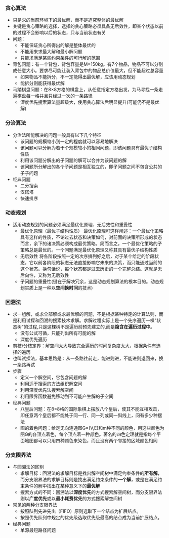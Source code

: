### 贪心算法
- 只是求的当前环境下的最优解，而不是追究整体的最优解
- 关键是贪心策略的选择，选择的贪心策略必须具备无后效性，即某个状态以前的过程不会影响以后的状态，只与当前状态有关
- 问题：
  - 不能保证贪心所得出的解是整体最优的
  - 不能用来求最大解和最小解问题
  - 只能求满足某些约束条件的可行解的范围
- 背包问题：有一个背包，背包容量是M=150kg。有7个物品，物品不可以分割成任意大小。要求尽可能让装入背包中的物品总价值最大，但不能超过总容量
  - 如果物品不能拆分，不一定能得出最优解，应该用动态规划
  - 能拆分则能获得最优解
- 马踏棋盘问题：在8×8方格的棋盘上，从任意指定方格出发，为马寻找一条走遍棋盘每一格并且只经过一次的一条路径
  - 深度优先搜索算法量超级大，使用贪心算法后明显提升(可能仍不是最优解)
  
### 分治算法
- 分治法所能解决的问题一般具有以下几个特征
  - 该问题的规模缩小到一定的程度就可以容易地解决
  - 该问题可以分解为若干个规模较小的相同问题，即该问题具有最优子结构性质
  - 利用该问题分解出的子问题的解可以合并为该问题的解
  - 该问题所分解出的各个子问题是相互独立的，即子问题之间不包含公共的子子问题
- 经典问题
  - 二分搜索
  - 汉诺塔
  - 快速排序
  
### 动态规划
- 适用动态规划的问题必须满足最优化原理、无后效性和重叠性
  - 最优化原理（最优子结构性质） 最优化原理可这样阐述：一个最优化策略具有这样的性质，不论过去状态和决策如何，对前面的决策所形成的状态而言，余下的诸决策必须构成最优策略。简而言之，一个最优化策略的子策略总是最优的。一个问题满足最优化原理又称其具有最优子结构性质
  - 无后效性  将各阶段按照一定的次序排列好之后，对于某个给定的阶段状态，它以前各阶段的状态无法直接影响它未来的决策，而只能通过当前的这个状态。换句话说，每个状态都是过去历史的一个完整总结。这就是无后向性，又称为无后效性
  - 子问题的重叠性(键在于解决冗余，这是动态规划算法的根本目的。动态规划实质上是一种以**空间换时间**的技术)
  
### 回溯法
- 求一组解，或求全部解或求最优解的问题，不是根据某种特定的计算法则，而是利用试探和回溯的搜索技术求解。求解过程实际上是一个先序遍历一棵"状态树"的过程,只是这棵树不是遍历前预先建立的,而是**隐含在遍历过程中**。
  - 没有公式可循，只能列出所有可能的解
  - 深度优先遍历
- 剪枝/分枝定界：解空间太大导致完全遍历的时间复杂度太大，根据条件有选择的遍历
- 也叫试探法，基本思路是：从一条路往前走，能进则进，不能进则退回来，换一条路再试
- 步骤
  - 定义一个解空间，它包含问题的解
  - 利用适于搜索的方法组织解空间
  - 利用深度优先法搜索解空间
  - 利用限界函数避免移动到不可能产生解的子空间
- 经典问题
  - 八皇后问题：在8×8格的国际象棋上摆放八个皇后，使其不能互相攻击，即任意两个皇后都不能处于同一行、同一列或同一斜线上，问有多少种摆法
  -  图的着色问题：给定无向连通图G=(V,E)和m种不同的颜色，用这些颜色为图G的各顶点着色，每个顶点着一种颜色。著名的四色定理就是指每个平面地图都可以只用四种颜色来染色，而且没有两个邻接的区域颜色相同

### 分支限界法
- 与回溯法的区别
  - 求解目标：回溯法的求解目标是找出解空间树中满足约束条件的**所有解**，而分支限界法的求解目标则是找出满足约束条件的**一个解**，或是在满足约束条件的解中找出在某种意义下的**最优解**
  - 搜索方式的不同：回溯法以**深度优先**的方式搜索解空间树，而分支限界法则以**广度优先**或以**最小耗费优先**的方式搜索解空间树
- 常见的两种分支限界法
  - 按照队列先进先出（FIFO）原则选取下一个结点为扩展结点。
  - 按照优先队列中规定的优先级选取优先级最高的结点成为当前扩展结点。
- 经典问题
  - 单源最短路径问题
